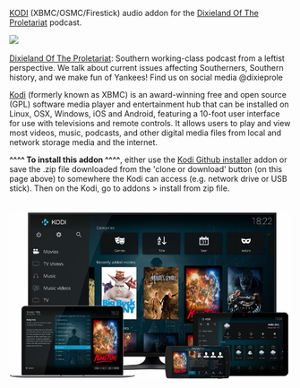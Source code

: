 <a href="https://kodi.tv">KODI<a> (XBMC/OSMC/Firestick) audio addon for the <a href="https://linktr.ee/dixieprole">Dixieland Of The Proletariat</a> podcast.<br>

<img src="https://is5-ssl.mzstatic.com/image/thumb/Podcasts113/v4/3b/20/50/3b2050c5-d426-2f96-fbc8-2478076d02bf/mza_14654939616930357405.jpg/626x0w.webp"><br>

<a href="http://dixieprole.libsyn.com/website">Dixieland Of The Proletariat</a>: Southern working-class podcast from a leftist perspective. We talk about current issues affecting Southerners, Southern history, and we make fun of Yankees! Find us on social media @dixieprole<br>

<a href="https://www.kodi.tv">Kodi</a> (formerly known as XBMC) is an award-winning free and open source (GPL) software media player and entertainment hub that can be installed on Linux, OSX, Windows, iOS and Android, featuring a 10-foot user interface for use with televisions and remote controls. It allows users to play and view most videos, music, podcasts, and other digital media files from local and network storage media and the internet.<br>

<b>^^^^ To install this addon ^^^^</b>, either use the <a href="https://www.tvaddons.co/github-browser-kodi/">Kodi Github installer</a> addon or save the .zip file downloaded from the 'clone or download' button (on this page above) to somewhere the Kodi can access (e.g. network drive or USB stick). Then on the Kodi, go to addons > install from zip file.<br>

<br><a href="https://www.kodi.tv"><img src="https://github.com/leopheard/Audio-Podcasts/blob/master/resources/media/about--devices.jpg?raw=true">
